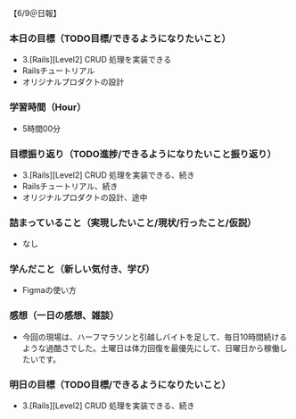 【6/9＠日報】
### 本日の目標（TODO目標/できるようになりたいこと）
- 3.[Rails][Level2] CRUD 処理を実装できる
- Railsチュートリアル
- オリジナルプロダクトの設計
### 学習時間（Hour）
- 5時間00分
### 目標振り返り（TODO進捗/できるようになりたいこと振り返り）
- 3.[Rails][Level2] CRUD 処理を実装できる、続き
- Railsチュートリアル、続き
- オリジナルプロダクトの設計、途中
### 詰まっていること（実現したいこと/現状/行ったこと/仮説）
- なし
### 学んだこと（新しい気付き、学び）
- Figmaの使い方
### 感想（一日の感想、雑談）
- 今回の現場は、ハーフマラソンと引越しバイトを足して、毎日10時間続けるような過酷さでした。土曜日は体力回復を最優先にして、日曜日から稼働したいです。
### 明日の目標（TODO目標/できるようになりたいこと）
- 3.[Rails][Level2] CRUD 処理を実装できる、続き
